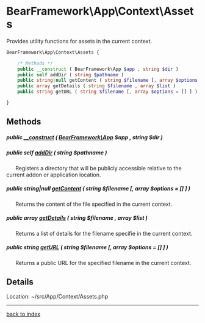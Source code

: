 # BearFramework\App\Context\Assets

Provides utility functions for assets in the current context.

```php
BearFramework\App\Context\Assets {

	/* Methods */
	public __construct ( BearFramework\App $app , string $dir )
	public self addDir ( string $pathname )
	public string|null getContent ( string $filename [, array $options = [] ] )
	public array getDetails ( string $filename , array $list )
	public string getURL ( string $filename [, array $options = [] ] )

}
```

## Methods

##### public [__construct](bearframework.app.context.assets.__construct.method.md) ( [BearFramework\App](bearframework.app.class.md) $app , string $dir )

##### public self [addDir](bearframework.app.context.assets.adddir.method.md) ( string $pathname )

&nbsp;&nbsp;&nbsp;&nbsp;&nbsp;&nbsp;Registers a directory that will be publicly accessible relative to the current addon or application location.

##### public string|null [getContent](bearframework.app.context.assets.getcontent.method.md) ( string $filename [, array $options = [] ] )

&nbsp;&nbsp;&nbsp;&nbsp;&nbsp;&nbsp;Returns the content of the file specified in the current context.

##### public array [getDetails](bearframework.app.context.assets.getdetails.method.md) ( string $filename , array $list )

&nbsp;&nbsp;&nbsp;&nbsp;&nbsp;&nbsp;Returns a list of details for the filename specifie in the current context.

##### public string [getURL](bearframework.app.context.assets.geturl.method.md) ( string $filename [, array $options = [] ] )

&nbsp;&nbsp;&nbsp;&nbsp;&nbsp;&nbsp;Returns a public URL for the specified filename in the current context.

## Details

Location: ~/src/App/Context/Assets.php

---

[back to index](index.md)

